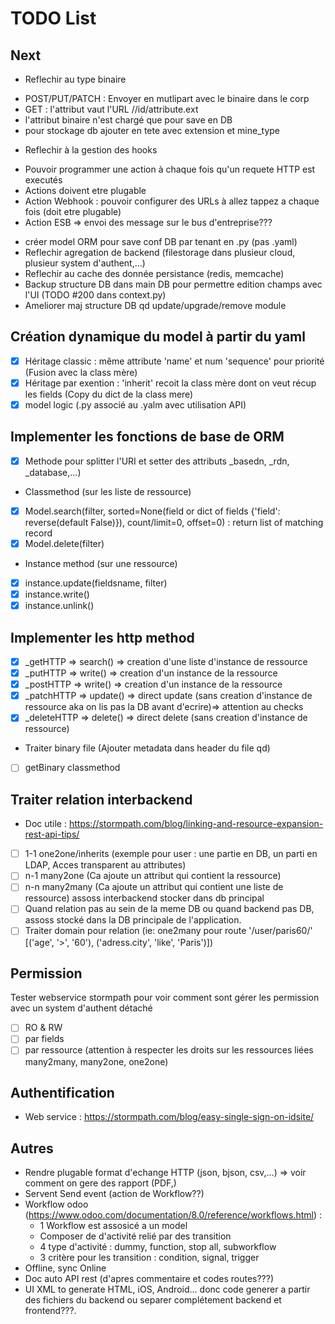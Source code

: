 # TODO List

## Next

- Reflechir au type binaire
 * POST/PUT/PATCH : Envoyer en mutlipart avec le binaire dans le corp
 * GET : l'attribut vaut l'URL /<ressource>/id/attribute.ext
 * l'attribut binaire n'est chargé que pour save en DB
 * pour stockage db ajouter en tete avec extension et mine_type
- Reflechir à la gestion des hooks
 * Pouvoir programmer une action à chaque fois qu'un requete HTTP est executés
 * Actions doivent etre plugable
 * Action Webhook : pouvoir configurer des URLs à allez tappez a chaque fois (doit etre plugable)
 * Action ESB => envoi des message sur le bus d'entreprise???
- créer model ORM pour save conf DB par tenant en .py (pas .yaml)
- Reflechir agregation de backend (filestorage dans plusieur cloud, plusieur system d'authent,...)
- Reflechir au cache des donnée persistance (redis, memcache)
- Backup structure DB dans main DB pour permettre edition champs avec l'UI (TODO #200 dans context.py)
- Ameliorer maj structure DB qd update/upgrade/remove module

## Création dynamique du model à partir du yaml

- [x] Héritage classic : même attribute 'name' et num 'sequence' pour priorité (Fusion avec la class mère)
- [x] Héritage par exention :  'inherit' recoit la class mère dont on veut récup les fields (Copy du dict de la class mere)
- [x] model logic (.py associé au .yalm avec utilisation API)

## Implementer les fonctions de base de ORM

- [x] Methode pour splitter l'URI et setter des attributs _basedn, _rdn, _database,...)
- Classmethod (sur les liste de ressource)
 - [x] Model.search(filter, sorted=None(field or dict of fields {'field': reverse(default False)}), count/limit=0, offset=0) : return list of matching record
 - [x] Model.delete(filter)
- Instance method (sur une ressource)
 - [x] instance.update(fieldsname, filter)
 - [x] instance.write()
 - [x] instance.unlink()

## Implementer les http method

-  [x] _getHTTP => search() => creation d'une liste d'instance de ressource
-  [x] _putHTTP => write() => creation d'un instance de la ressource
-  [x] _postHTTP => write() => creation d'un instance de la ressource
-  [x] _patchHTTP => update() => direct update (sans creation d'instance de ressource aka on lis pas la DB avant d'ecrire)=> attention au checks
-  [x] _deleteHTTP => delete() => direct delete (sans creation d'instance de ressource)
- Traiter binary file (Ajouter metadata dans header du file qd)
-  [ ] getBinary classmethod

## Traiter relation interbackend

- Doc utile : https://stormpath.com/blog/linking-and-resource-expansion-rest-api-tips/

- [ ] 1-1 one2one/inherits (exemple pour user : une partie en DB, un parti en LDAP, Acces transparent au attributes)
- [ ] n-1 many2one (Ca ajoute un attribut qui contient la ressource)
- [ ] n-n many2many (Ca ajoute un attribut qui contient une liste de ressource) assoss interbackend stocker dans db principal
- [ ] Quand relation pas au sein de la meme DB ou quand backend pas DB, assoss stocké dans la DB principale de l'application.
- [ ] Traiter domain pour relation (ie: one2many pour route '/user/paris60/' [('age', '>', '60'), ('adress.city', 'like', 'Paris')])

## Permission

Tester webservice stormpath pour voir comment sont gérer les permission avec un system d'authent détaché

- [ ] RO & RW
- [ ] par fields
- [ ] par ressource (attention à respecter les droits sur les ressources liées many2many, many2one, one2one)

## Authentification

- Web service : https://stormpath.com/blog/easy-single-sign-on-idsite/

## Autres

- Rendre plugable format d'echange HTTP (json, bjson, csv,...) => voir comment on gere des rapport (PDF,)
- Servent Send event (action de Workflow??)
- Workflow odoo (https://www.odoo.com/documentation/8.0/reference/workflows.html) :
  * 1 Workflow est assosicé a un model
  * Composer de d'activité relié par des transition
  * 4 type d'activité : dummy, function, stop all, subworkflow
  * 3 critère pour les transition : condition, signal, trigger
- Offline, sync Online
- Doc auto API rest (d'apres commentaire et codes routes???)
- UI XML to generate HTML, iOS, Android... donc code generer a partir des fichiers du backend ou separer complétement backend et frontend???.
